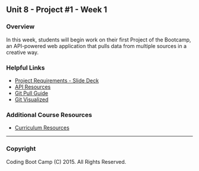 ## Unit 8 - Project #1 - Week 1

### Overview

In this week, students will begin work on their first Project of the Bootcamp, an API-powered web application that pulls data from multiple sources in a creative way.

### Helpful Links

* [Project Requirements - Slide Deck](Presentations/01-API_Project_Week_1.pptx)
* [API Resources](Supplemental/API_Resources.docx)
* [Git Pull Guide](Supplemental/GitPullGuide.docx)
* [Git Visualized](Presentations/02-GitVisualized.pptx)

### Additional Course Resources

* [Curriculum Resources](https://github.com/coding-boot-camp/curriculum-resources)

- - -

### Copyright

Coding Boot Camp (C) 2015. All Rights Reserved.
